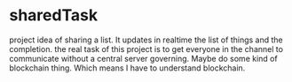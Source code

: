 # sharedTask
project idea of sharing a list. It updates in realtime the list of things and the completion.
the real task of this project is to get everyone in the channel to communicate without a central server governing. Maybe do some kind of blockchain thing. Which means I have to understand blockchain.
